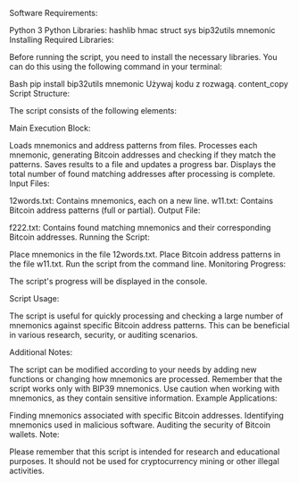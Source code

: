 
Software Requirements:

Python 3
Python Libraries:
hashlib
hmac
struct
sys
bip32utils
mnemonic
Installing Required Libraries:

Before running the script, you need to install the necessary libraries. You can do this using the following command in your terminal:

Bash
pip install bip32utils mnemonic
Używaj kodu z rozwagą.
content_copy
Script Structure:

The script consists of the following elements:

Main Execution Block:

Loads mnemonics and address patterns from files.
Processes each mnemonic, generating Bitcoin addresses and checking if they match the patterns.
Saves results to a file and updates a progress bar.
Displays the total number of found matching addresses after processing is complete.
Input Files:

12words.txt: Contains mnemonics, each on a new line.
w11.txt: Contains Bitcoin address patterns (full or partial).
Output File:

f222.txt: Contains found matching mnemonics and their corresponding Bitcoin addresses.
Running the Script:

Place mnemonics in the file 12words.txt.
Place Bitcoin address patterns in the file w11.txt.
Run the script from the command line.
Monitoring Progress:

The script's progress will be displayed in the console.

Script Usage:

The script is useful for quickly processing and checking a large number of mnemonics against specific Bitcoin address patterns. This can be beneficial in various research, security, or auditing scenarios.

Additional Notes:

The script can be modified according to your needs by adding new functions or changing how mnemonics are processed.
Remember that the script works only with BIP39 mnemonics.
Use caution when working with mnemonics, as they contain sensitive information.
Example Applications:

Finding mnemonics associated with specific Bitcoin addresses.
Identifying mnemonics used in malicious software.
Auditing the security of Bitcoin wallets.
Note:

Please remember that this script is intended for research and educational purposes. It should not be used for cryptocurrency mining or other illegal activities.
